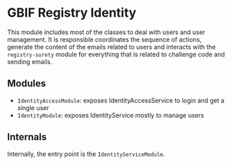 # GBIF Registry Identity

This module includes most of the classes to deal with users and user management. It is responsible coordinates the sequence
of actions, generate the content of the emails related to users and interacts with the `registry-surety` module for everything that is related to challenge code and sending emails.

## Modules
 - `IdentityAccessModule`: exposes IdentityAccessService to login and get a single user
 - `IdentityModule`: exposes IdentityService mostly to manage users

## Internals
Internally, the entry point is the `IdentityServiceModule`.

